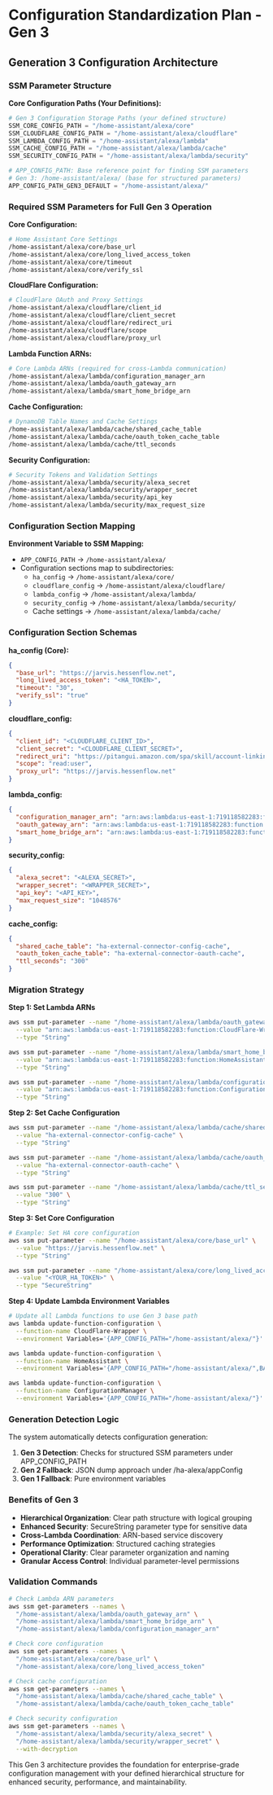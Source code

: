 # Configuration Standardization Plan - Gen 3

## Generation 3 Configuration Architecture

### SSM Parameter Structure

**Core Configuration Paths (Your Definitions):**

```python
# Gen 3 Configuration Storage Paths (your defined structure)
SSM_CORE_CONFIG_PATH = "/home-assistant/alexa/core"
SSM_CLOUDFLARE_CONFIG_PATH = "/home-assistant/alexa/cloudflare"
SSM_LAMBDA_CONFIG_PATH = "/home-assistant/alexa/lambda"
SSM_CACHE_CONFIG_PATH = "/home-assistant/alexa/lambda/cache"
SSM_SECURITY_CONFIG_PATH = "/home-assistant/alexa/lambda/security"

# APP_CONFIG_PATH: Base reference point for finding SSM parameters
# Gen 3: /home-assistant/alexa/ (base for structured parameters)
APP_CONFIG_PATH_GEN3_DEFAULT = "/home-assistant/alexa/"
```

### Required SSM Parameters for Full Gen 3 Operation

**Core Configuration:**

```bash
# Home Assistant Core Settings
/home-assistant/alexa/core/base_url
/home-assistant/alexa/core/long_lived_access_token
/home-assistant/alexa/core/timeout
/home-assistant/alexa/core/verify_ssl
```

**CloudFlare Configuration:**

```bash
# CloudFlare OAuth and Proxy Settings
/home-assistant/alexa/cloudflare/client_id
/home-assistant/alexa/cloudflare/client_secret
/home-assistant/alexa/cloudflare/redirect_uri
/home-assistant/alexa/cloudflare/scope
/home-assistant/alexa/cloudflare/proxy_url
```

**Lambda Function ARNs:**

```bash
# Core Lambda ARNs (required for cross-Lambda communication)
/home-assistant/alexa/lambda/configuration_manager_arn
/home-assistant/alexa/lambda/oauth_gateway_arn
/home-assistant/alexa/lambda/smart_home_bridge_arn
```

**Cache Configuration:**

```bash
# DynamoDB Table Names and Cache Settings
/home-assistant/alexa/lambda/cache/shared_cache_table
/home-assistant/alexa/lambda/cache/oauth_token_cache_table
/home-assistant/alexa/lambda/cache/ttl_seconds
```

**Security Configuration:**

```bash
# Security Tokens and Validation Settings
/home-assistant/alexa/lambda/security/alexa_secret
/home-assistant/alexa/lambda/security/wrapper_secret
/home-assistant/alexa/lambda/security/api_key
/home-assistant/alexa/lambda/security/max_request_size
```

### Configuration Section Mapping

**Environment Variable to SSM Mapping:**

- `APP_CONFIG_PATH` → `/home-assistant/alexa/`
- Configuration sections map to subdirectories:
  - `ha_config` → `/home-assistant/alexa/core/`
  - `cloudflare_config` → `/home-assistant/alexa/cloudflare/`
  - `lambda_config` → `/home-assistant/alexa/lambda/`
  - `security_config` → `/home-assistant/alexa/lambda/security/`
  - Cache settings → `/home-assistant/alexa/lambda/cache/`

### Configuration Section Schemas

**ha_config (Core):**

```json
{
  "base_url": "https://jarvis.hessenflow.net",
  "long_lived_access_token": "<HA_TOKEN>",
  "timeout": "30",
  "verify_ssl": "true"
}
```

**cloudflare_config:**

```json
{
  "client_id": "<CLOUDFLARE_CLIENT_ID>",
  "client_secret": "<CLOUDFLARE_CLIENT_SECRET>",
  "redirect_uri": "https://pitangui.amazon.com/spa/skill/account-linking-status.html?vendorId=<VENDOR_ID>",
  "scope": "read:user",
  "proxy_url": "https://jarvis.hessenflow.net"
}
```

**lambda_config:**

```json
{
  "configuration_manager_arn": "arn:aws:lambda:us-east-1:719118582283:function:ConfigurationManager",
  "oauth_gateway_arn": "arn:aws:lambda:us-east-1:719118582283:function:CloudFlare-Wrapper",
  "smart_home_bridge_arn": "arn:aws:lambda:us-east-1:719118582283:function:HomeAssistant"
}
```

**security_config:**

```json
{
  "alexa_secret": "<ALEXA_SECRET>",
  "wrapper_secret": "<WRAPPER_SECRET>",
  "api_key": "<API_KEY>",
  "max_request_size": "1048576"
}
```

**cache_config:**

```json
{
  "shared_cache_table": "ha-external-connector-config-cache",
  "oauth_token_cache_table": "ha-external-connector-oauth-cache",
  "ttl_seconds": "300"
}
```

### Migration Strategy

**Step 1: Set Lambda ARNs**

```bash
aws ssm put-parameter --name "/home-assistant/alexa/lambda/oauth_gateway_arn" \
  --value "arn:aws:lambda:us-east-1:719118582283:function:CloudFlare-Wrapper" \
  --type "String"

aws ssm put-parameter --name "/home-assistant/alexa/lambda/smart_home_bridge_arn" \
  --value "arn:aws:lambda:us-east-1:719118582283:function:HomeAssistant" \
  --type "String"

aws ssm put-parameter --name "/home-assistant/alexa/lambda/configuration_manager_arn" \
  --value "arn:aws:lambda:us-east-1:719118582283:function:ConfigurationManager" \
  --type "String"
```

**Step 2: Set Cache Configuration**

```bash
aws ssm put-parameter --name "/home-assistant/alexa/lambda/cache/shared_cache_table" \
  --value "ha-external-connector-config-cache" \
  --type "String"

aws ssm put-parameter --name "/home-assistant/alexa/lambda/cache/oauth_token_cache_table" \
  --value "ha-external-connector-oauth-cache" \
  --type "String"

aws ssm put-parameter --name "/home-assistant/alexa/lambda/cache/ttl_seconds" \
  --value "300" \
  --type "String"
```

**Step 3: Set Core Configuration**

```bash
# Example: Set HA core configuration
aws ssm put-parameter --name "/home-assistant/alexa/core/base_url" \
  --value "https://jarvis.hessenflow.net" \
  --type "String"

aws ssm put-parameter --name "/home-assistant/alexa/core/long_lived_access_token" \
  --value "<YOUR_HA_TOKEN>" \
  --type "SecureString"
```

**Step 4: Update Lambda Environment Variables**

```bash
# Update all Lambda functions to use Gen 3 base path
aws lambda update-function-configuration \
  --function-name CloudFlare-Wrapper \
  --environment Variables='{APP_CONFIG_PATH="/home-assistant/alexa/"}'

aws lambda update-function-configuration \
  --function-name HomeAssistant \
  --environment Variables='{APP_CONFIG_PATH="/home-assistant/alexa/",BASE_URL="https://jarvis.hessenflow.net"}'

aws lambda update-function-configuration \
  --function-name ConfigurationManager \
  --environment Variables='{APP_CONFIG_PATH="/home-assistant/alexa/"}'
```

### Generation Detection Logic

The system automatically detects configuration generation:

1. **Gen 3 Detection**: Checks for structured SSM parameters under APP_CONFIG_PATH
2. **Gen 2 Fallback**: JSON dump approach under /ha-alexa/appConfig
3. **Gen 1 Fallback**: Pure environment variables

### Benefits of Gen 3

- **Hierarchical Organization**: Clear path structure with logical grouping
- **Enhanced Security**: SecureString parameter type for sensitive data
- **Cross-Lambda Coordination**: ARN-based service discovery
- **Performance Optimization**: Structured caching strategies
- **Operational Clarity**: Clear parameter organization and naming
- **Granular Access Control**: Individual parameter-level permissions

### Validation Commands

```bash
# Check Lambda ARN parameters
aws ssm get-parameters --names \
  "/home-assistant/alexa/lambda/oauth_gateway_arn" \
  "/home-assistant/alexa/lambda/smart_home_bridge_arn" \
  "/home-assistant/alexa/lambda/configuration_manager_arn"

# Check core configuration
aws ssm get-parameters --names \
  "/home-assistant/alexa/core/base_url" \
  "/home-assistant/alexa/core/long_lived_access_token"

# Check cache configuration
aws ssm get-parameters --names \
  "/home-assistant/alexa/lambda/cache/shared_cache_table" \
  "/home-assistant/alexa/lambda/cache/oauth_token_cache_table"

# Check security configuration
aws ssm get-parameters --names \
  "/home-assistant/alexa/lambda/security/alexa_secret" \
  "/home-assistant/alexa/lambda/security/wrapper_secret" \
  --with-decryption
```

This Gen 3 architecture provides the foundation for enterprise-grade configuration management with your defined hierarchical structure for enhanced security, performance, and maintainability.
